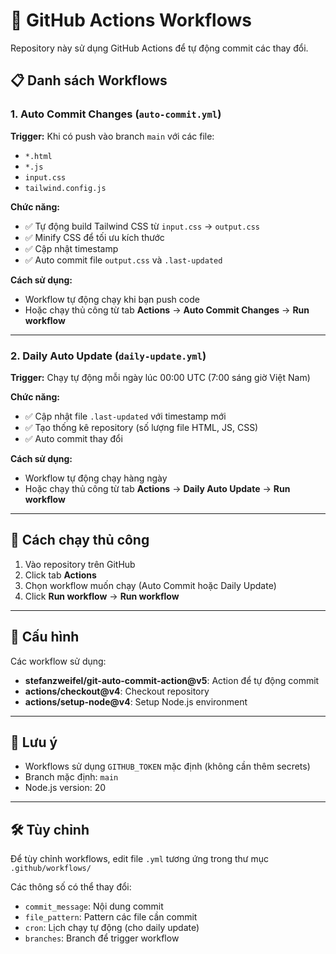 # 🤖 GitHub Actions Workflows

Repository này sử dụng GitHub Actions để tự động commit các thay đổi.

## 📋 Danh sách Workflows

### 1. Auto Commit Changes (`auto-commit.yml`)

**Trigger:** Khi có push vào branch `main` với các file:

-   `*.html`
-   `*.js`
-   `input.css`
-   `tailwind.config.js`

**Chức năng:**

-   ✅ Tự động build Tailwind CSS từ `input.css` → `output.css`
-   ✅ Minify CSS để tối ưu kích thước
-   ✅ Cập nhật timestamp
-   ✅ Auto commit file `output.css` và `.last-updated`

**Cách sử dụng:**

-   Workflow tự động chạy khi bạn push code
-   Hoặc chạy thủ công từ tab **Actions** → **Auto Commit Changes** → **Run workflow**

---

### 2. Daily Auto Update (`daily-update.yml`)

**Trigger:** Chạy tự động mỗi ngày lúc 00:00 UTC (7:00 sáng giờ Việt Nam)

**Chức năng:**

-   ✅ Cập nhật file `.last-updated` với timestamp mới
-   ✅ Tạo thống kê repository (số lượng file HTML, JS, CSS)
-   ✅ Auto commit thay đổi

**Cách sử dụng:**

-   Workflow tự động chạy hàng ngày
-   Hoặc chạy thủ công từ tab **Actions** → **Daily Auto Update** → **Run workflow**

---

## 🚀 Cách chạy thủ công

1. Vào repository trên GitHub
2. Click tab **Actions**
3. Chọn workflow muốn chạy (Auto Commit hoặc Daily Update)
4. Click **Run workflow** → **Run workflow**

---

## 🔧 Cấu hình

Các workflow sử dụng:

-   **stefanzweifel/git-auto-commit-action@v5**: Action để tự động commit
-   **actions/checkout@v4**: Checkout repository
-   **actions/setup-node@v4**: Setup Node.js environment

---

## 📝 Lưu ý

-   Workflows sử dụng `GITHUB_TOKEN` mặc định (không cần thêm secrets)
-   Branch mặc định: `main`
-   Node.js version: 20

---

## 🛠️ Tùy chỉnh

Để tùy chỉnh workflows, edit file `.yml` tương ứng trong thư mục `.github/workflows/`

Các thông số có thể thay đổi:

-   `commit_message`: Nội dung commit
-   `file_pattern`: Pattern các file cần commit
-   `cron`: Lịch chạy tự động (cho daily update)
-   `branches`: Branch để trigger workflow
